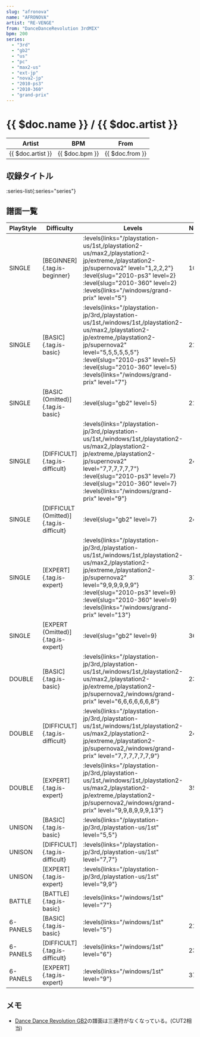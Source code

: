 ```yaml
---
slug: "afronova"
name: "AFRONOVA"
artist: "RE-VENGE"
from: "DanceDanceRevolution 3rdMIX"
bpm: 200
series:
  - "3rd"
  - "gb2"
  - "us"
  - "pc"
  - "max2-us"
  - "ext-jp"
  - "nova2-jp"
  - "2010-ps3"
  - "2010-360"
  - "grand-prix"
---
```


# {{ $doc.name }} / {{ $doc.artist }}

|Artist|BPM|From|
|------|---|----|
|{{ $doc.artist }}|{{ $doc.bpm }}|{{ $doc.from }}|

## 収録タイトル

:series-list{:series="series"}

## 譜面一覧

|PlayStyle|Difficulty|Levels|Notes|Movie|
|---------|----------|------|-----|-----|
|SINGLE|[BEGINNER]{.tag.is-beginner}| :levels{links="/playstation-us/1st,/playstation2-us/max2,/playstation2-jp/extreme,/playstation2-jp/supernova2" level="1,2,2,2"} :level{slug="2010-ps3" level=2} :level{slug="2010-360" level=2}  :levels{links="/windows/grand-prix" level="5"}|108/0||
|SINGLE|[BASIC]{.tag.is-basic}| :levels{links="/playstation-jp/3rd,/playstation-us/1st,/windows/1st,/playstation2-us/max2,/playstation2-jp/extreme,/playstation2-jp/supernova2" level="5,5,5,5,5,5"} :level{slug="2010-ps3" level=5} :level{slug="2010-360" level=5}  :levels{links="/windows/grand-prix" level="7"}|214/0||
|SINGLE|[BASIC (Omitted)]{.tag.is-basic}|<div class="field is-grouped is-grouped-multiline"> :level{slug="gb2" level=5}</div>|210/0||
|SINGLE|[DIFFICULT]{.tag.is-difficult}| :levels{links="/playstation-jp/3rd,/playstation-us/1st,/windows/1st,/playstation2-us/max2,/playstation2-jp/extreme,/playstation2-jp/supernova2" level="7,7,7,7,7,7"} :level{slug="2010-ps3" level=7} :level{slug="2010-360" level=7}  :levels{links="/windows/grand-prix" level="9"}|244/0||
|SINGLE|[DIFFICULT (Omitted)]{.tag.is-difficult}|<div class="field is-grouped is-grouped-multiline"> :level{slug="gb2" level=7}</div>|240/0||
|SINGLE|[EXPERT]{.tag.is-expert}| :levels{links="/playstation-jp/3rd,/playstation-us/1st,/windows/1st,/playstation2-us/max2,/playstation2-jp/extreme,/playstation2-jp/supernova2" level="9,9,9,9,9,9"} :level{slug="2010-ps3" level=9} :level{slug="2010-360" level=9}  :levels{links="/windows/grand-prix" level="13"}|370/0||
|SINGLE|[EXPERT (Omitted)]{.tag.is-expert}|<div class="field is-grouped is-grouped-multiline"> :level{slug="gb2" level=9}</div>|360/0||
|DOUBLE|[BASIC]{.tag.is-basic}| :levels{links="/playstation-jp/3rd,/playstation-us/1st,/windows/1st,/playstation2-us/max2,/playstation2-jp/extreme,/playstation2-jp/supernova2,/windows/grand-prix" level="6,6,6,6,6,6,8"}|233/0||
|DOUBLE|[DIFFICULT]{.tag.is-difficult}| :levels{links="/playstation-jp/3rd,/playstation-us/1st,/windows/1st,/playstation2-us/max2,/playstation2-jp/extreme,/playstation2-jp/supernova2,/windows/grand-prix" level="7,7,7,7,7,7,9"}|245/0||
|DOUBLE|[EXPERT]{.tag.is-expert}| :levels{links="/playstation-jp/3rd,/playstation-us/1st,/windows/1st,/playstation2-us/max2,/playstation2-jp/extreme,/playstation2-jp/supernova2,/windows/grand-prix" level="9,9,8,9,9,9,13"}|357/0||
|UNISON|[BASIC]{.tag.is-basic}| :levels{links="/playstation-jp/3rd,/playstation-us/1st" level="5,5"}|||
|UNISON|[DIFFICULT]{.tag.is-difficult}| :levels{links="/playstation-jp/3rd,/playstation-us/1st" level="7,7"}|||
|UNISON|[EXPERT]{.tag.is-expert}| :levels{links="/playstation-jp/3rd,/playstation-us/1st" level="9,9"}|||
|BATTLE|[BATTLE]{.tag.is-basic}| :levels{links="/windows/1st" level="7"}|||
|6-PANELS|[BASIC]{.tag.is-basic}| :levels{links="/windows/1st" level="5"}|216/0||
|6-PANELS|[DIFFICULT]{.tag.is-difficult}| :levels{links="/windows/1st" level="6"}|235/0||
|6-PANELS|[EXPERT]{.tag.is-expert}| :levels{links="/windows/1st" level="9"}|374/0||

## メモ

- [Dance Dance Revolution GB2](/series/gb2)の譜面は三連符がなくなっている。(CUT2相当)
